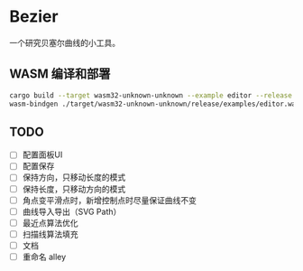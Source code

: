 # Bezier

一个研究贝塞尔曲线的小工具。

## WASM 编译和部署

```bash
cargo build --target wasm32-unknown-unknown --example editor --release
wasm-bindgen ./target/wasm32-unknown-unknown/release/examples/editor.wasm --target web --no-typescript --out-dir .
```

## TODO

- [ ] 配置面板UI
- [ ] 配置保存
- [ ] 保持方向，只移动长度的模式
- [ ] 保持长度，只移动方向的模式
- [ ] 角点变平滑点时，新增控制点时尽量保证曲线不变
- [ ] 曲线导入导出（SVG Path）
- [ ] 最近点算法优化
- [ ] 扫描线算法填充
- [ ] 文档
- [ ] 重命名 alley
